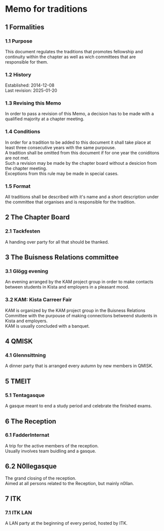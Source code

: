 # Memo for traditions

## 1 Formalities

### 1.1 Purpose

This document regulates the traditions that promotes fellowship and continuity within the chapter as well as wich committees that are responsible for them.

### 1.2 History

Established: 2014-12-08  
Last revision: 2025-01-20

### 1.3 Revising this Memo

In order to pass a revision of this Memo, a decision has to be made with a qualified majority at a chapter meeting.

### 1.4 Conditions

In order for a tradition to be added to this document it shall take place at least three consecutive years with the same purpouse.  
A tradition shall be omitted from this document if for one year the coniditons are not met.  
Such a revision may be made by the chapter board without a desicion from the chapter meeting.  
Exceptions from this rule may be made in special cases.

### 1.5 Format

All traditions shall be described with it's name and a short description under the committee that organises and is responsible for the tradition.

## 2 The Chapter Board

### 2.1 Tackfesten

A handing over party for all that should be thanked.

## 3 The Buisness Relations committee

### 3.1 Glögg evening

An evening arranged by the KAM project group in order to make contacts between students in Kista and employers in a pleasant mood.

### 3.2 KAM: Kista Carreer Fair

KAM is organized by the KAM project group in the Buisness Relations Committee with the purpouse of making connections betweend students in Kista and employers.  
KAM is usually concluded with a banquet.

## 4 QMISK

### 4.1 Glennsittning

A dinner party that is arranged every autumn by new members in QMISK.

## 5 TMEIT

### 5.1 Tentagasque

A gasque meant to end a study period and celebrate the finished exams.

## 6 The Reception

### 6.1 FadderInternat

A trip for the active members of the reception.  
Usually involves team buidling and a gasque.

## 6.2 N0llegasque

The grand closing of the reception.  
Aimed at all persons related to the Reception, but mainly n0llan.

## 7 ITK

### 7.1 ITK LAN

A LAN party at the beginning of every period, hosted by ITK.
